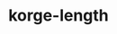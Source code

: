 ---
layout: module
title: korge-length
link: https://github.com/korlibs/korge-ext/tree/main/korge-length
---